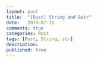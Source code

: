 ```yaml
---
layout: post
title:  "[Rust] String and &str"
date:   2019-07-11
comments: true
categories: Rust
tags: [Rust, String, str]
description:
published: true
---
```


